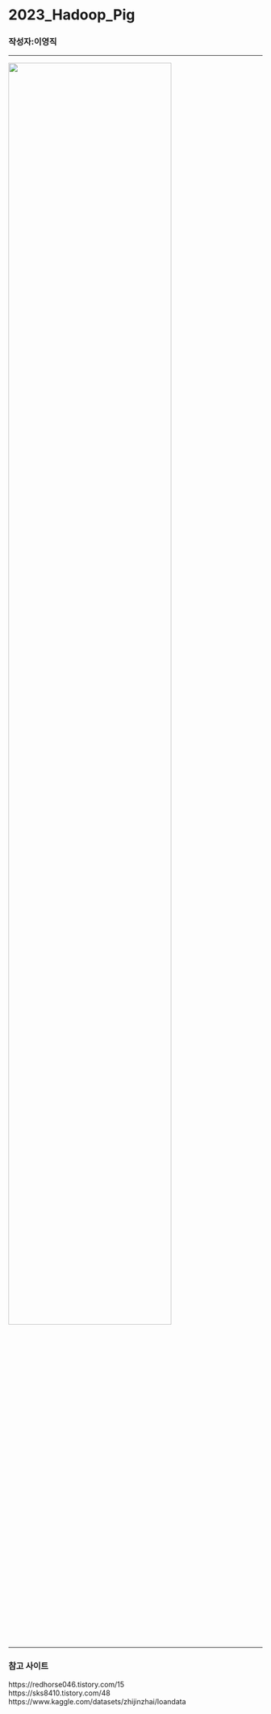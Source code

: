 # 2023_Hadoop_Pig
<h3>작성자:이영직</h3>
<hr/>
<img width="80%" src="https://github.com/lee-young-jik/2023_Hadoop_Pig/assets/91588673/b9ed06ca-1741-4580-a125-234e9cd3f06c"/>
<hr/>


<h3>참고 사이트</h3>
<div>https://redhorse046.tistory.com/15</div>
<div>https://sks8410.tistory.com/48</div>
<div>https://www.kaggle.com/datasets/zhijinzhai/loandata</div>

